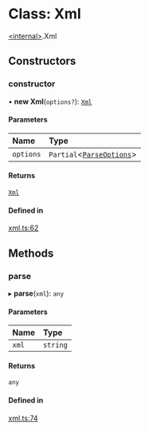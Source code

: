 # Class: Xml

[\<internal\>](../modules/internal_.md).Xml

## Constructors

### constructor

• **new Xml**(`options?`): [`Xml`](internal_.Xml.md)

#### Parameters

| Name | Type |
| :------ | :------ |
| `options` | `Partial`\<[`ParseOptions`](../interfaces/internal_.ParseOptions.md)\> |

#### Returns

[`Xml`](internal_.Xml.md)

#### Defined in

[xml.ts:62](https://github.com/pawel-id/bir1/blob/140054f/src/xml.ts#L62)

## Methods

### parse

▸ **parse**(`xml`): `any`

#### Parameters

| Name | Type |
| :------ | :------ |
| `xml` | `string` |

#### Returns

`any`

#### Defined in

[xml.ts:74](https://github.com/pawel-id/bir1/blob/140054f/src/xml.ts#L74)
